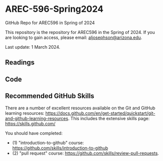# AREC-596-Spring2024
GitHub Repo for AREC596 in Spring of 2024

This repository is the repository for AREC596 in the Spring of 2024. If you are looking to gain access, please email: aljosephson@arizona.edu. 

Last update: 1 March 2024. 

## Readings

## Code

## Recommended GitHub Skills 
There are a number of excellent resources available on the Git and GitHub learning resources: https://docs.github.com/en/get-started/quickstart/git-and-github-learning-resources.
This includes the extensive skills page: https://skills.github.com/

You should have completed: 
- (1) "introduction-to-github" course: https://github.com/skills/introduction-to-github
- (2) "pull request" course: https://github.com/skills/review-pull-requests. 
